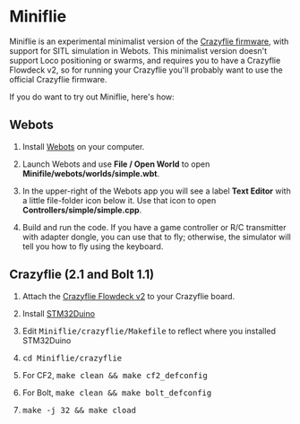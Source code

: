 # Miniflie
Miniflie is an experimental minimalist version of the 
[Crazyflie firmware](https://github.com/bitcraze/crazyflie-firmware),
with support for SITL simulation in Webots.  This minimalist version doesn't 
support Loco positioning or swarms, and requires you to have a Crazyflie Flowdeck v2,
so for running your Crazyflie you'll probably want to use the official
Crazyflie firmware.

If you do want to try out Miniflie, here's how:

## Webots

1. Install [Webots](https://cyberbotics.com/) on your computer.  

2. Launch Webots and use <b>File / Open World</b> to open <b>Minifile/webots/worlds/simple.wbt</b>.

3. In the upper-right of the Webots app you will see a label <b>Text Editor</b> with a little file-folder
icon below it.  Use that icon to open <b>Controllers/simple/simple.cpp</b>.

4.  Build and run the code.  If you have a game controller or R/C transmitter with
adapter dongle, you can use that to fly;  otherwise, the simulator will tell you 
how to fly using the keyboard.

## Crazyflie (2.1 and Bolt 1.1)

1. Attach the
[Crazyflie Flowdeck v2](https://www.bitcraze.io/products/flow-deck-v2/)
to your Crazyflie board.

2. Install [STM32Duino](https://github.com/stm32duino)

3. Edit <tt>Miniflie/crazyflie/Makefile</tt> to reflect where you 
installed STM32Duino

4. <tt>cd Miniflie/crazyflie</tt>

5. For CF2, <tt>make clean && make cf2_defconfig</tt> 

6. For Bolt, <tt>make clean && make bolt_defconfig</tt> 

7. <tt>make -j 32 && make cload</tt>


